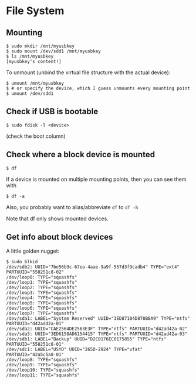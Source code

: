 # File System

## Mounting

```
$ sudo mkdir /mnt/myusbkey
$ sudo mount /dev/sdd1 /mnt/myusbkey
$ ls /mnt/myusbkey
[myusbkey's content!]
```

To unmount (unbind the virtual file structure with the actual device):

```
$ umount /mnt/myusbkey
$ # or specify the device, which I guess unmounts every mounting point
$ umount /dev/sdd1
```

## Check if USB is bootable

```
$ sudo fdisk -l <device>
```

(check the boot column)

## Check where a block device is mounted

    $ df

If a device is mounted on multiple mounting points, then you can see them with

    $ df -a

Also, you probably want to alias/abbreviate `df` to `df -h`

Note that df only shows mounted devices.

## Get info about block devices

A little golden nugget:

```
$ sudo blkid
/dev/sdb2: UUID="7be56b9c-67ea-4aae-9a9f-557d3f9cadb4" TYPE="ext4" PARTUUID="558251c8-02"
/dev/loop0: TYPE="squashfs"
/dev/loop1: TYPE="squashfs"
/dev/loop2: TYPE="squashfs"
/dev/loop3: TYPE="squashfs"
/dev/loop4: TYPE="squashfs"
/dev/loop5: TYPE="squashfs"
/dev/loop6: TYPE="squashfs"
/dev/loop7: TYPE="squashfs"
/dev/sda1: LABEL="System Reserved" UUID="3ED87104D870BBA9" TYPE="ntfs" PARTUUID="d42ad42a-01"
/dev/sda2: UUID="CAE2564DE2563E3F" TYPE="ntfs" PARTUUID="d42ad42a-02"
/dev/sda3: UUID="3ED6158AD6154415" TYPE="ntfs" PARTUUID="d42ad42a-03"
/dev/sdb1: LABEL="Backup" UUID="D2C0176EC0175855" TYPE="ntfs" PARTUUID="558251c8-01"
/dev/sdc1: LABEL="USYD" UUID="265D-2924" TYPE="vfat" PARTUUID="42a5c5a8-01"
/dev/loop8: TYPE="squashfs"
/dev/loop9: TYPE="squashfs"
/dev/loop10: TYPE="squashfs"
/dev/loop11: TYPE="squashfs"
```

